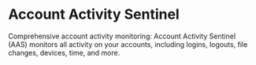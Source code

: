 # Account Activity Sentinel
Comprehensive account activity monitoring: Account Activity Sentinel (AAS) monitors all activity on your accounts, including logins, logouts, file changes, devices, time, and more.
